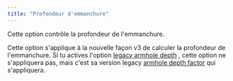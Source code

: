 ```yaml
---
title: "Profondeur d'emmanchure"
---
```


Cette option contrôle la profondeur de l'emmanchure.

Cette option s'applique à la nouvelle façon v3 de calculer la profondeur de l'emmanchure. Si tu actives l'option [legacy armhole depth](/docs/designs/brian/options/legacyarmholedepth) , cette option ne s'appliquera pas, mais c'est sa version legacy [armhole depth factor](/docs/designs/brian/options/armholedepthfactor) qui s'appliquera.

